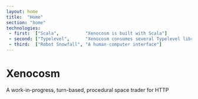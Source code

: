 ```yaml
---
layout: home
title:  "Home"
section: "home"
technologies:
 - first:  ["Scala",          "Xenocosm is built with Scala"]
 - second: ["Typelevel",      "Xenocosm consumes several Typelevel libraries: cats, spire, and squants"]
 - third:  ["Robot Snowfall", "A human-computer interface"]
---
```

# Xenocosm

A work-in-progress, turn-based, procedural space trader for HTTP
